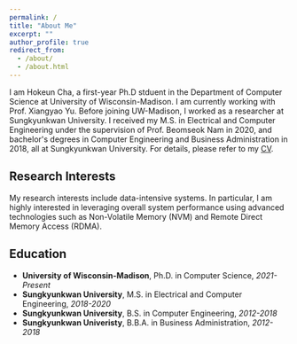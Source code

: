 ```yaml
---
permalink: /
title: "About Me"
excerpt: ""
author_profile: true
redirect_from: 
  - /about/
  - /about.html
---
```


I am Hokeun Cha, a first-year Ph.D stduent in the Department of Computer Science at University of Wisconsin-Madison. 
I am currently working with Prof. Xiangyao Yu. 
Before joining UW-Madison, I worked as a researcher at Sungkyunkwan University. 
I received my M.S. in Electrical and Computer Engineering under the supervision of Prof. Beomseok Nam in 2020, 
and bachelor's degrees in Computer Engineering and Business Administration in 2018, all at Sungkyunkwan University. For details, please refer to my [CV](https://chahk0129.github.io/files/cv.pdf).


Research Interests
------
My research interests include data-intensive systems. In particular, I am highly interested in leveraging overall system performance using advanced technologies such as Non-Volatile Memory (NVM) and Remote Direct Memory Access (RDMA).

Education
------
* **University of Wisconsin-Madison**, Ph.D. in Computer Science, *2021-Present*
* **Sungkyunkwan University**, M.S. in Electrical and Computer Engineering, *2018-2020*
* **Sungkyunkwan University**, B.S. in Computer Engineering, *2012-2018*
* **Sungkyunkwan Univeristy**, B.B.A. in Business Administration, *2012-2018*
